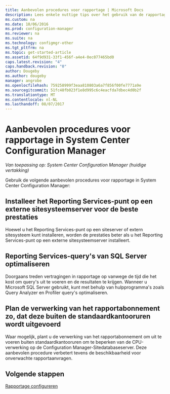 ```yaml
---
title: Aanbevolen procedures voor rapportage | Microsoft Docs
description: Lees enkele nuttige tips over het gebruik van de rapportagemogelijkheid van System Center Configuration Manager.
ms.custom: na
ms.date: 10/06/2016
ms.prod: configuration-manager
ms.reviewer: na
ms.suite: na
ms.technology: configmgr-other
ms.tgt_pltfrm: na
ms.topic: get-started-article
ms.assetid: 64f9d931-33f1-456f-a4e4-0ec077465bd0
caps.latest.revision: "4"
caps.handback.revision: "0"
author: Dougeby
ms.author: dougeby
manager: angrobe
ms.openlocfilehash: 759258999f3eaa810803a6a7f856f00fe7771a9e
ms.sourcegitcommit: 51fc48fb023f1e8d995c6c4eacfda7dbec4d0b2f
ms.translationtype: MT
ms.contentlocale: nl-NL
ms.lasthandoff: 08/07/2017
---
```

# <a name="best-practices-for-reporting-in-system-center-configuration-manager"></a>Aanbevolen procedures voor rapportage in System Center Configuration Manager

*Van toepassing op: System Center Configuration Manager (huidige vertakking)*

Gebruik de volgende aanbevolen procedures voor rapportage in System Center Configuration Manager:  

## <a name="for-best-performance-install-the-reporting-services-point-on-a-remote-site-system-server"></a>Installeer het Reporting Services-punt op een externe sitesysteemserver voor de beste prestaties  
 Hoewel u het Reporting Services-punt op een siteserver of extern sitesysteem kunt installeren, worden de prestaties beter als u het Reporting Services-punt op een externe sitesysteemserver installeert.  

## <a name="optimize-sql-server-reporting-services-queries"></a>Reporting Services-query's van SQL Server optimaliseren  
 Doorgaans treden vertragingen in rapportage op vanwege de tijd die het kost om query's uit te voeren en de resultaten te krijgen. Wanneer u Microsoft SQL Server gebruikt, kunt met behulp van hulpprogramma's zoals Query Analyzer en Profiler query's optimaliseren.  

## <a name="schedule-report-subscription-processing-to-run-outside-standard-office-hours"></a>Plan de verwerking van het rapportabonnement zo, dat deze buiten de standaardkantooruren wordt uitgevoerd  
 Waar mogelijk, plant u de verwerking van het rapportabonnement om uit te voeren buiten standaardkantooruren om te beperken van de CPU-verwerking op de Configuration Manager-Sitedatabaseserver. Deze aanbevolen procedure verbetert tevens de beschikbaarheid voor onverwachte rapportaanvragen.  

## <a name="next-steps"></a>Volgende stappen
[Rapportage configureren](configuring-reporting.md)

